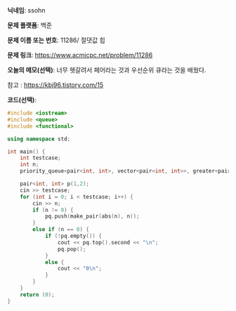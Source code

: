**닉네임**: ssohn

**문제 플랫폼**: 백준

**문제 이름 또는 번호**: 11286/ 절댓값 힙

**문제 링크**: https://www.acmicpc.net/problem/11286

**오늘의 메모(선택)**: 너무 헷갈려서 페어라는 것과 우선순위 큐라는 것을 배웠다.

참고 : https://kbj96.tistory.com/15

**코드(선택)**:

```c++
#include <iostream>
#include <queue>
#include <functional>

using namespace std;

int main() {
	int	testcase;
	int	n;
	priority_queue<pair<int, int>, vector<pair<int, int>>, greater<pair <int, int>>> pq;

	pair<int, int> p(1,2);
	cin >> testcase;
	for (int i = 0; i < testcase; i++) {
		cin >> n;
		if (n != 0) {
			pq.push(make_pair(abs(n), n));
		}
		else if (n == 0) {
			if (!pq.empty()) {
				cout << pq.top().second << "\n";
				pq.pop();
			}
			else {
				cout << "0\n";
			}
		}
	}
	return (0);
}
```
